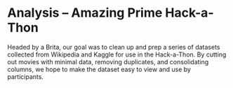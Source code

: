 # **Analysis – Amazing Prime Hack-a-Thon**
Headed by a Brita, our goal was to clean up and prep a series of datasets collected from Wikipedia and Kaggle for use in the Hack-a-Thon. By cutting out movies with minimal data, removing duplicates, and consolidating columns, we hope to make the dataset easy to view and use by participants. 
